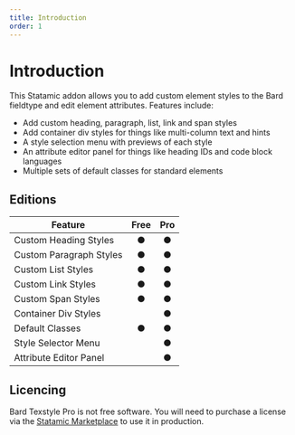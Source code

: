 ```yaml
---
title: Introduction
order: 1
---
```


# Introduction

This Statamic addon allows you to add custom element styles to the Bard fieldtype and edit element attributes. Features include:

* Add custom heading, paragraph, list, link and span styles
* Add container div styles for things like multi-column text and hints
* A style selection menu with previews of each style
* An attribute editor panel for things like heading IDs and code block languages
* Multiple sets of default classes for standard elements

## Editions

| Feature                  | Free | Pro   |
| ------------------------ | :--: | :---: |
| Custom Heading Styles    | ●    | ●     |
| Custom Paragraph Styles  | ●    | ●     |
| Custom List Styles       | ●    | ●     |
| Custom Link Styles       | ●    | ●     |
| Custom Span Styles       | ●    | ●     |
| Container Div Styles     |      | ●     |
| Default Classes          | ●    | ●     |
| Style Selector Menu      |      | ●     |
| Attribute Editor Panel   |      | ●     |

## Licencing

Bard Texstyle Pro is not free software. You will need to purchase a license via the [Statamic Marketplace](https://statamic.com/addons/jacksleight/memberbox) to use it in production.